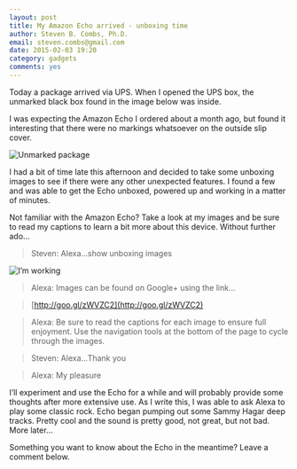 ```yaml
---
layout: post
title: My Amazon Echo arrived - unboxing time
author: Steven B. Combs, Ph.D.
email: steven.combs@gmail.com
date: 2015-02-03 19:20
category: gadgets
comments: yes
---
```


Today a package arrived via UPS. When I opened the UPS box, the unmarked black box found in the image below was inside.

I was expecting the Amazon Echo I ordered about a month ago, but found it interesting that there were no markings whatsoever on the outside slip cover. 

![Unmarked package](https://lh5.googleusercontent.com/-E7mxY0s1Edo/VNFmn8z746I/AAAAAAABY0g/cEjXUW-TL6k/w1259-h944-no/IMG_6910.JPG)

I had a bit of time late this afternoon and decided to take some unboxing images to see if there were any other unexpected features. I found a few and was able to get the Echo unboxed, powered up and working in a matter of minutes.

Not familiar with the Amazon Echo? Take a look at my images and be sure to read my captions to learn a bit more about this device. Without further ado…

> Steven: Alexa…show unboxing images

![I’m working](https://lh3.googleusercontent.com/-m0YBFMN71vI/VNFkxt9dDbI/AAAAAAABYzw/Etwltizhrgc/w642-h461-no/amazon-echo-ring.gif)

> Alexa: Images can be found on Google+ using the link…

> [http://goo.gl/zWVZC2](http://goo.gl/zWVZC2)

> Alexa: Be sure to read the captions for each image to ensure full enjoyment. Use the navigation tools at the bottom of the page to cycle through the images.

> Steven: Alexa…Thank you

> Alexa: My pleasure

I’ll experiment and use the Echo for a while and will probably provide some thoughts after more extensive use. As I write this, I was able to ask Alexa to play some classic rock. Echo began pumping out some Sammy Hagar deep tracks. Pretty cool and the sound is pretty good, not great, but not bad. More later…

Something you want to know about the Echo in the meantime? Leave a comment below.